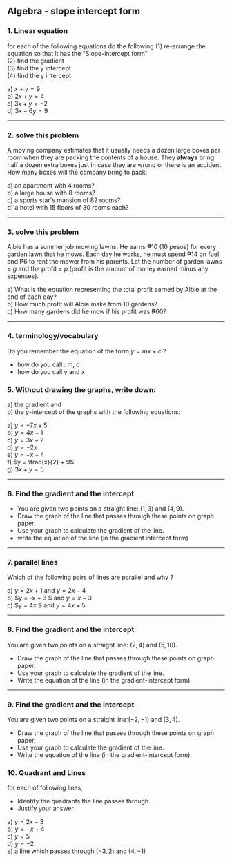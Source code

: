 ## Algebra - slope intercept form 

### 1. Linear equation 
for each of the following equations do the following 
(1) re-arrange the equation so that it has the "Slope-intercept form"     
(2) find the gradient     
(3) find the y intercept     
(4) find the y intercept    

a) $x+y = 9$        
b) $2x + y = 4$    
c) $3x + y = -2$   
d) $3x - 6y = 9$ 

---

### 2. solve this problem 

A moving company estimates that it usually needs a dozen large boxes per room when they are packing the contents of a house. They **always** bring half a dozen extra boxes just in case they are wrong or there is an accident. How many boxes will the company bring to pack:

a) an apartment with 4 rooms?  
b) a large house with 8 rooms?  
c) a sports star's mansion of 82 rooms?  
d) a hotel with 15 floors of 30 rooms each?

---

### 3. solve this problem 

Albie has a summer job mowing lawns. He earns ₱10 (10 pesos) for every garden lawn that he mows. Each day he works, he must spend ₱14 on fuel and ₱6 to rent the mower from his parents. Let the number of garden lawns = $g$ and the profit = $p$ (profit is the amount of money earned minus any expenses).

a) What is the equation representing the total profit earned by Albie at the end of each day?   
b) How much profit will Albie make from 10 gardens?   
c) How many gardens did he mow if his profit was ₱60?   

---
### 4. terminology/vocabulary 

Do you remember the equation of the form $y = mx + c$ ?   
- how do you call : m, c
- how do you call y and x
  
### 5. Without drawing the graphs, write down:  
a) the gradient and  
b) the $y$-intercept of the graphs with the following equations:

a) $y = -7x + 5$  
b) $y = 4x + 1$  
c) $y = 3x - 2$  
d) $y = -2x$  
e) $y = -x + 4$  
f) $y = \frac{x}{2} + 9$  
g) $3x + y = 5$  

---

### 6. Find the gradient and the intercept 

   - You are given two points on a straight line: $(1, 3)$ and $(4, 9)$.
   - Draw the graph of the line that passes through these points on graph paper.
   - Use your graph to calculate the gradient of the line.
   - write the equation of the line (in the gradient intercept form) 

---

### 7. parallel lines 

Which of the following pairs of lines are parallel and why ? 

a) $y = 2x + 1$ and $y = 2x - 4$  
b)  $y = -x + 3 $ and  $y = x - 3$   
c)  $y = 4x $ and $y = 4x + 5$   

---

### 8. Find the gradient and the intercept
You are given two points on a straight line: $(2, 4)$ and $(5, 10)$.  
- Draw the graph of the line that passes through these points on graph paper.  
- Use your graph to calculate the gradient of the line.  
- Write the equation of the line (in the gradient-intercept form).  

---

### 9. Find the gradient and the intercept
You are given two points on a straight line:$(-2, -1)$ and $(3, 4)$.  
- Draw the graph of the line that passes through these points on graph paper.  
- Use your graph to calculate the gradient of the line.  
- Write the equation of the line (in the gradient-intercept form).  

### 10. Quadrant and Lines 

for each of following lines, 
   - Identify the quadrants the line passes through.     
   - Justify your answer

a) $y = 2x - 3$   
b) $y = -x + 4$   
c) $y = 5$    
d) $y = -2$    
e) a line which passes through $(-3, 2)$ and $(4, -1)$ 


